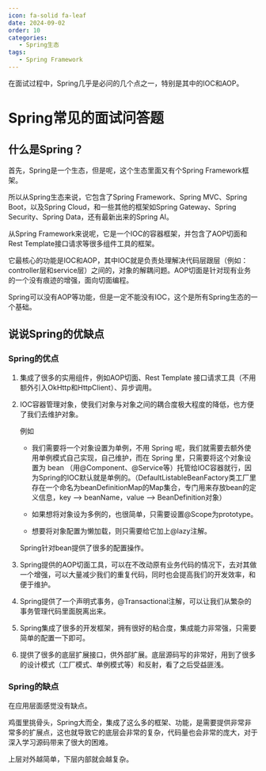 ```yaml
---
icon: fa-solid fa-leaf
date: 2024-09-02
order: 10
categories:
   - Spring生态
tags:
   - Spring Framework
---
```


在面试过程中，Spring几乎是必问的几个点之一，特别是其中的IOC和AOP。

<!-- more -->

# Spring常见的面试问答题

## 什么是Spring？

首先，Spring是一个生态，但是呢，这个生态里面又有个Spring Framework框架。

所以从Spring生态来说，它包含了Spring Framework、Spring MVC、Spring Boot，以及Spring Cloud，和一些其他的框架如Spring Gateway、Spring Security、Spring Data，还有最新出来的Spring AI。

从Spring Framework来说呢，它是一个IOC的容器框架，并包含了AOP切面和Rest Template接口请求等很多组件工具的框架。

它最核心的功能是IOC和AOP，其中IOC就是负责处理解决代码层跟层（例如：controller层和service层）之间的，对象的解耦问题。AOP切面是针对现有业务的一个没有痕迹的增强，面向切面编程。

Spring可以没有AOP等功能，但是一定不能没有IOC，这个是所有Spring生态的一个基础。



## 说说Spring的优缺点

### Spring的优点

1. 集成了很多的实用组件，例如AOP切面、Rest Template 接口请求工具（不用额外引入OkHttp和HttpClient）、异步调用。

2. IOC容器管理对象，使我们对象与对象之间的耦合度极大程度的降低，也方便了我们去维护对象。

   例如

   - 我们需要将一个对象设置为单例，不用 Spring 呢，我们就需要去额外使用单例模式自己实现，自己维护，而在 Spring 里，只需要将这个对象设置为 bean （用@Component、@Service等）托管给IOC容器就行，因为Spring的IOC默认就是单例的。（DefaultListableBeanFactory类工厂里存在一个命名为beanDefinitionMap的Map集合，专门用来存放bean的定义信息，key --> beanName，value --> BeanDefinition对象）

   - 如果想将对象设为多例的，也很简单，只需要设置@Scope为prototype。
   - 想要将对象配置为懒加载，则只需要给它加上@lazy注解。

   Spring针对bean提供了很多的配置操作。

3. Spring提供的AOP切面工具，可以在不改动原有业务代码的情况下，去对其做一个增强，可以大量减少我们的重复代码，同时也会提高我们的开发效率，和便于维护。

4. Spring提供了一个声明式事务，@Transactional注解，可以让我们从繁杂的事务管理代码里面脱离出来。

5. Spring集成了很多的开发框架，拥有很好的粘合度，集成能力非常强，只需要简单的配置一下即可。

6. 提供了很多的底层扩展接口，供外部扩展。底层源码写的非常好，用到了很多的设计模式（工厂模式、单例模式等）和反射，看了之后受益匪浅。



### Spring的缺点

在应用层面感觉没有缺点。

鸡蛋里挑骨头，Spring大而全，集成了这么多的框架、功能，是需要提供非常非常多的扩展点，这也就导致它的底层会非常的复杂，代码量也会非常的庞大，对于深入学习源码带来了很大的困难。

上层对外越简单，下层内部就会越复杂。

